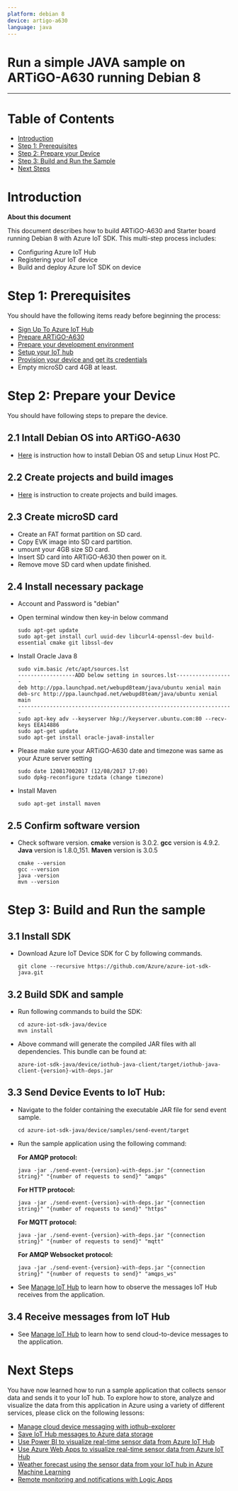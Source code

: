 ```yaml
---
platform: debian 8
device: artigo-a630
language: java
---
```


Run a simple JAVA sample on ARTiGO-A630 running Debian 8
===
---

# Table of Contents

-   [Introduction](#Introduction)
-   [Step 1: Prerequisites](#Prerequisites)
-   [Step 2: Prepare your Device](#PrepareDevice)
-   [Step 3: Build and Run the Sample](#Build)
-   [Next Steps](#NextSteps)

<a name="Introduction"></a>
# Introduction

**About this document**

This document describes how to build ARTiGO-A630 and Starter board running Debian 8 with Azure IoT SDK. This multi-step process includes:
-   Configuring Azure IoT Hub
-   Registering your IoT device
-   Build and deploy Azure IoT SDK on device

<a name="Prerequisites"></a>
# Step 1: Prerequisites

You should have the following items ready before beginning the process:

-   [Sign Up To Azure IoT Hub][sign-iot-hub]
-   [Prepare ARTiGO-A630][setup-hardware]
-   [Prepare your development environment][setup-A630-linux]
-   [Setup your IoT hub][lnk-setup-iot-hub]
-   [Provision your device and get its credentials][lnk-manage-iot-hub]
-   Empty microSD card 4GB at least.

<a name="PrepareDevice"></a>
# Step 2: Prepare your Device

You should have following steps to prepare the device.

## 2.1 Intall Debian OS into ARTiGO-A630

-   [Here][setup-linux] is instruction how to install Debian OS and setup Linux Host PC.

## 2.2 Create projects and build images

-   [Here][setup-A630-linux] is instruction to create projects and build images.

## 2.3 Create microSD card

-	Create an FAT format partition on SD card.
-	Copy EVK image into SD card partition.
-   umount your 4GB size SD card.
-   Insert SD card into ARTiGO-A630 then power on it.
-   Remove move SD card when update finished.


## 2.4 Install necessary package

-   Account and Password is "debian"
-   Open terminal window then key-in below command

        sudo apt-get update
		sudo apt-get install curl uuid-dev libcurl4-openssl-dev build-essential cmake git libssl-dev

-   Install Oracle Java 8

		sudo vim.basic /etc/apt/sources.lst
		------------------ADD below setting in sources.lst------------------
		deb http://ppa.launchpad.net/webupd8team/java/ubuntu xenial main
		deb-src http://ppa.launchpad.net/webupd8team/java/ubuntu xenial main
		--------------------------------------------------------------------
		sudo apt-key adv --keyserver hkp://keyserver.ubuntu.com:80 --recv-keys EEA14886
		sudo apt-get update
		sudo apt-get install oracle-java8-installer

-   Please make sure your ARTiGO-A630 date and timezone was same as your Azure server setting

	    sudo date 120817002017 (12/08/2017 17:00)
    	sudo dpkg-reconfigure tzdata (change timezone)

-   Install Maven

		sudo apt-get install maven

## 2.5 Confirm software version

-   Check software version. **cmake** version is 3.0.2. **gcc** version is 4.9.2. **Java** version is 1.8.0_151. **Maven** version is 3.0.5

		cmake --version
		gcc --version
		java -version
		mvn --version

<a name="Build"></a>
# Step 3: Build and Run the sample

<a name="Load"></a>
## 3.1 Install SDK

-   Download Azure IoT Device SDK for C by following commands.

        git clone --recursive https://github.com/Azure/azure-iot-sdk-java.git


## 3.2 Build SDK and sample

-   Run following commands to build the SDK:

        cd azure-iot-sdk-java/device
        mvn install    

-   Above command will generate the compiled JAR files with all dependencies. This bundle can be found at:

		azure-iot-sdk-java/device/iothub-java-client/target/iothub-java-client-{version}-with-deps.jar

## 3.3 Send Device Events to IoT Hub:

-   Navigate to the folder containing the executable JAR file for send event sample.

		cd azure-iot-sdk-java/device/samples/send-event/target

-   Run the sample application using the following command:

    **For AMQP protocol:**

		java -jar ./send-event-{version}-with-deps.jar "{connection string}" "{number of requests to send}" "amqps"

    **For HTTP protocol:**

		java -jar ./send-event-{version}-with-deps.jar "{connection string}" "{number of requests to send}" "https"

    **For MQTT protocol:**

		java -jar ./send-event-{version}-with-deps.jar "{connection string}" "{number of requests to send}" "mqtt"

	**For AMQP Websocket protocol:**

		java -jar ./send-event-{version}-with-deps.jar "{connection string}" "{number of requests to send}" "amqps_ws"


-   See [Manage IoT Hub][lnk-manage-iot-hub] to learn how to observe the messages IoT Hub receives from the application.

## 3.4 Receive messages from IoT Hub

-   See [Manage IoT Hub][lnk-manage-iot-hub] to learn how to send cloud-to-device messages to the application.

<a name="NextSteps"></a>
# Next Steps

You have now learned how to run a sample application that collects sensor data and sends it to your IoT hub. To explore how to store, analyze and visualize the data from this application in Azure using a variety of different services, please click on the following lessons:

-   [Manage cloud device messaging with iothub-explorer]
-   [Save IoT Hub messages to Azure data storage]
-   [Use Power BI to visualize real-time sensor data from Azure IoT Hub]
-   [Use Azure Web Apps to visualize real-time sensor data from Azure IoT Hub]
-   [Weather forecast using the sensor data from your IoT hub in Azure Machine Learning]
-   [Remote monitoring and notifications with Logic Apps]   

[Manage cloud device messaging with iothub-explorer]: https://docs.microsoft.com/en-us/azure/iot-hub/iot-hub-explorer-cloud-device-messaging
[Save IoT Hub messages to Azure data storage]: https://docs.microsoft.com/en-us/azure/iot-hub/iot-hub-store-data-in-azure-table-storage
[Use Power BI to visualize real-time sensor data from Azure IoT Hub]: https://docs.microsoft.com/en-us/azure/iot-hub/iot-hub-live-data-visualization-in-power-bi
[Use Azure Web Apps to visualize real-time sensor data from Azure IoT Hub]: https://docs.microsoft.com/en-us/azure/iot-hub/iot-hub-live-data-visualization-in-web-apps
[Weather forecast using the sensor data from your IoT hub in Azure Machine Learning]: https://docs.microsoft.com/en-us/azure/iot-hub/iot-hub-weather-forecast-machine-learning
[Remote monitoring and notifications with Logic Apps]: https://docs.microsoft.com/en-us/azure/iot-hub/iot-hub-monitoring-notifications-with-azure-logic-apps
[setup-hardware]: http://cdn.viaembedded.com/products/docs/artigo-a630/User_Manual/UM_ARTiGO_A630_v1.00_20171002.pdf
[setup-A630-linux]: http://cdn.viaembedded.com/products/docs/artigo-a630/Linux_Development_Guide/ARTiGO_A630_Linux_BSP_v1.0.1_Development_Guide_v1.00_20170829.pdf
[sign-iot-hub]: https://account.windowsazure.com/signup?offer=ms-azr-0044p
[setup-linux]: http://cdn.viaembedded.com/products/docs/artigo-a630/Liunx_Quick_Start_Guide/ARTiGO_A630_Linux_EVK_v1.0.1_Quick_Start_Guide_v1.00_20170829.pdf
[lnk-setup-iot-hub]: ../setup_iothub.md
[lnk-manage-iot-hub]: ../manage_iot_hub.md